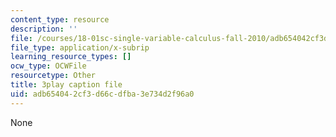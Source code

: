 ```yaml
---
content_type: resource
description: ''
file: /courses/18-01sc-single-variable-calculus-fall-2010/adb654042cf3d66cdfba3e734d2f96a0_hjZhPczMkL4.srt
file_type: application/x-subrip
learning_resource_types: []
ocw_type: OCWFile
resourcetype: Other
title: 3play caption file
uid: adb65404-2cf3-d66c-dfba-3e734d2f96a0
---
```

None


